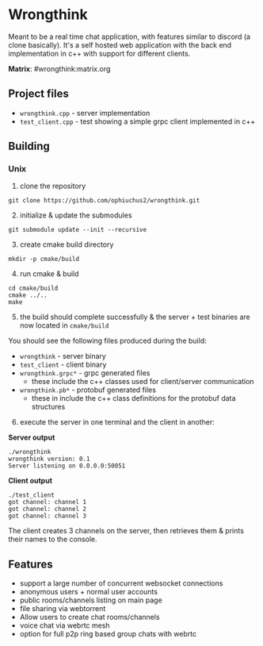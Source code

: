 # Wrongthink
Meant to be a real time chat application, with features similar to discord (a clone basically). It's a self hosted web application with the back end implementation in c++ with support for different clients.

**Matrix**: #wrongthink:matrix.org

## Project files

* `wrongthink.cpp` - server implementation
* `test_client.cpp` - test showing a simple grpc client implemented in c++

## Building

### Unix

1. clone the repository

`git clone https://github.com/ophiuchus2/wrongthink.git`

2. initialize & update the submodules

`git submodule update --init --recursive`

3. create cmake build directory

`mkdir -p cmake/build`

4. run cmake & build

```
cd cmake/build
cmake ../..
make
```

5. the build should complete successfully & the server + test binaries are now located in `cmake/build`

You should see the following files produced during the build:

* `wrongthink` - server binary
* `test_client` - client binary
* `wrongthink.grpc*` - grpc generated files
  * these include the c++ classes used for client/server communication
* `wrongthink.pb*` - protobuf generated files
  * these in include the c++ class definitions for the protobuf data structures

6. execute the server in one terminal and the client in another:

**Server output**

```
./wrongthink
wrongthink version: 0.1
Server listening on 0.0.0.0:50051
```

**Client output**

```
./test_client
got channel: channel 1
got channel: channel 2
got channel: channel 3
```

The client creates 3 channels on the server, then retrieves them & prints their names to the console.

## Features

* support a large number of concurrent websocket connections
* anonymous users + normal user accounts
* public rooms/channels listing on main page
* file sharing via webtorrent
* Allow users to create chat rooms/channels
* voice chat via webrtc mesh
* option for full p2p ring based group chats with webrtc
